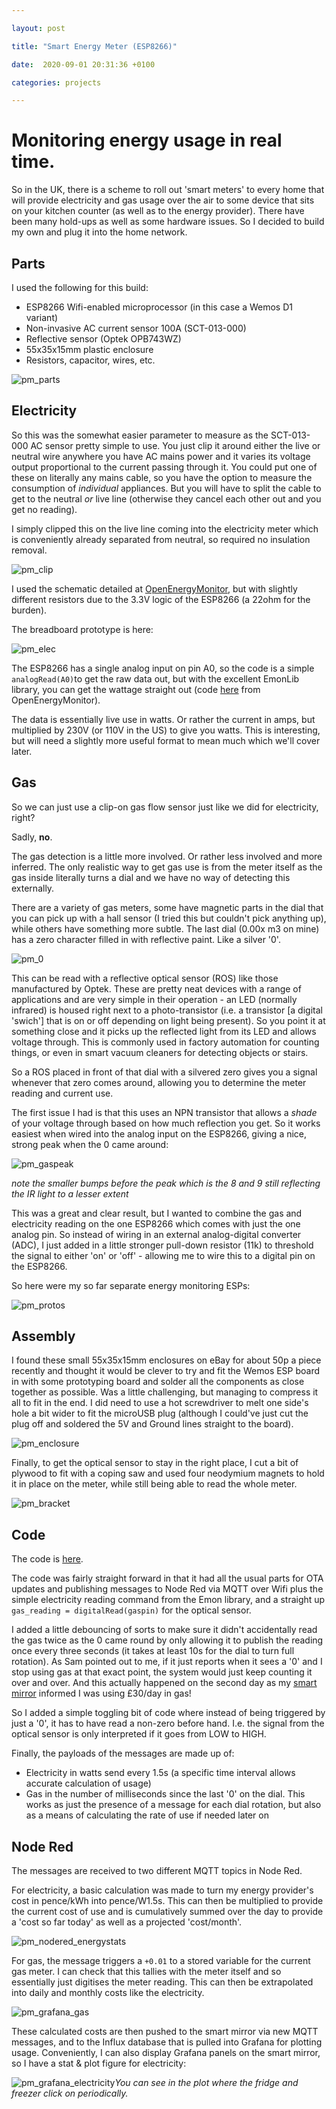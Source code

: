 ```yaml
---

layout: post

title: "Smart Energy Meter (ESP8266)"

date:  2020-09-01 20:31:36 +0100

categories: projects

---
```


# Monitoring energy usage in real time.

So in the UK, there is a scheme to roll out 'smart meters' to every home that will provide electricity and gas usage over the air to some device that sits on your kitchen counter (as well as to the energy provider). There have been many hold-ups as well as some hardware issues. So I decided to build my own and plug it into the home network.



## Parts

I used the following for this build:

- ESP8266 Wifi-enabled microprocessor (in this case a Wemos D1 variant)
- Non-invasive AC current sensor 100A (SCT-013-000)
- Reflective sensor (Optek OPB743WZ)
- 55x35x15mm plastic enclosure
- Resistors, capacitor, wires, etc.

![pm_parts](/images/pm_parts.jpg)



## Electricity



So this was the somewhat easier parameter to measure as the SCT-013-000 AC sensor pretty simple to use. You just clip it around either the live or neutral wire anywhere you have AC mains power and it varies its voltage output proportional to the current passing through it. You could put one of these on literally any mains cable, so you have the option to measure the consumption of _individual_ appliances. But you will have to split the cable to get to the neutral _or_ live line (otherwise they cancel each other out and you get no reading).

I simply clipped this on the live line coming into the electricity meter which is conveniently already separated from neutral, so required no insulation removal.

![pm_clip](/images/pm_clip.jpg)

I used the schematic detailed at [OpenEnergyMonitor](https://learn.openenergymonitor.org/electricity-monitoring/ct-sensors/how-to-build-an-arduino-energy-monitor-measuring-current-only), but with slightly different resistors due to the 3.3V logic of the ESP8266 (a 22ohm for the burden).

The breadboard prototype is here:

![pm_elec](/images/pm_elec.jpg)

The ESP8266 has a single analog input on pin A0, so the code is a simple `analogRead(A0)`to get the raw data out, but with the excellent EmonLib library, you can get the wattage straight out (code [here](https://github.com/openenergymonitor/EmonLib/blob/master/examples/current_only/current_only.ino) from OpenEnergyMonitor).

The data is essentially live use in watts. Or rather the current in amps, but multiplied by 230V (or 110V in the US) to give you watts. This is interesting, but will need a slightly more useful format to mean much which we'll cover later.



## Gas

So we can just use a clip-on gas flow sensor just like we did for electricity, right? 

Sadly, **no**.

The gas detection is a little more involved. Or rather less involved and more inferred. The only realistic way to get gas use is from the meter itself as the gas inside literally turns a dial and we have no way of detecting this externally.

There are a variety of gas meters, some have magnetic parts in the dial that you can pick up with a hall sensor (I tried this but couldn't pick anything up), while others have something more subtle. The last dial (0.00x m3 on mine) has a zero character filled in with reflective paint. Like a silver '0'. 

![pm_0](/images/pm_silver0.jpg)

This can be read with a reflective optical sensor (ROS) like those manufactured by Optek. These are pretty neat devices with a range of applications and are very simple in their operation - an LED (normally infrared) is housed right next to a photo-transistor (i.e. a transistor [a digital 'swich'] that is on or off depending on light being present). So you point it at something close and it picks up the reflected light from its LED and allows voltage through. This is commonly used in factory automation for counting things, or even in smart vacuum cleaners for detecting objects or stairs.

So a ROS placed in front of that dial with a silvered zero gives you a signal whenever that zero comes around, allowing you to determine the meter reading and current use.

The first issue I had is that this uses an NPN transistor that allows a _shade_ of your voltage through based on how much reflection you get. So it works easiest when wired into the analog input on the ESP8266, giving a nice, strong peak when the 0 came around:

![pm_gaspeak](/images/pm_gaspeak.jpg)

_note the smaller bumps before the peak which is the 8 and 9 still reflecting the IR light to a lesser extent_

This was a great and clear result, but I wanted to combine the gas and electricity reading on the one ESP8266 which comes with just the one analog pin. So instead of wiring in an external analog-digital converter (ADC), I just added in a little stronger pull-down resistor (11k) to threshold the signal to either 'on' or 'off' - allowing me to wire this to a digital pin on the ESP8266. 

So here were my so far separate energy monitoring ESPs:

![pm_protos](/images/pm_protos.jpg)



## Assembly

I found these small 55x35x15mm enclosures on eBay for about 50p a piece recently and thought it would be clever to try and fit the Wemos ESP board in with some prototyping board and solder all the components as close together as possible. Was a little challenging, but managing to compress it all to fit in the end. I did need to use a hot screwdriver to melt one side's hole a bit wider to fit the microUSB plug (although I could've just cut the plug off and soldered the 5V and Ground lines straight to the board).

![pm_enclosure](/images/pm_enclosure.jpg)

Finally, to get the optical sensor to stay in the right place, I cut a bit of plywood to fit with a coping saw and used four neodymium magnets to hold it in place on the meter, while still being able to read the whole meter.

![pm_bracket](/images/pm_gasbracket.jpg)



## Code

The code is [here](https://github.com/optimalprimate/esp8266-smart-meter/blob/main/ESP8266_PowerMeter.ino).

The code was fairly straight forward in that it had all the usual parts for OTA updates and publishing messages to Node Red via MQTT over Wifi plus the simple electricity reading command from the Emon library, and a straight up `gas_reading = digitalRead(gaspin)` for the optical sensor. 

I added a little debouncing of sorts to make sure it didn't accidentally read the gas twice as the 0 came round by only allowing it to publish the reading once every three seconds (it takes at least 10s for the dial to turn full rotation). As Sam pointed out to me, if it just reports when it sees a '0' and I stop using gas at that exact point, the system would just keep counting it over and over. And this actually happened on the second day as my [smart mirror](https://optimalprimate.github.io/projects/2020/10/01/smart-mirror.html) informed I was using £30/day in gas!

So I added a simple toggling bit of code where instead of being triggered by just a '0', it has to have read a non-zero before hand. I.e. the signal from the optical sensor is only interpreted if it goes from LOW to HIGH.

Finally, the payloads of the messages are made up of:

- Electricity in watts send every 1.5s (a specific time interval allows accurate calculation of usage)
- Gas in the number of milliseconds since the last '0' on the dial. This works as just the presence of a message for each dial rotation, but also as a means of calculating the rate of use if needed later on



## Node Red

The messages are received to two different MQTT topics in Node Red. 

For electricity, a basic calculation was made to turn my energy provider's cost in pence/kWh into pence/W1.5s. This can then be multiplied to provide the current cost of use and is cumulatively summed over the day to provide a 'cost so far today' as well as a projected 'cost/month'.

![pm_nodered_energystats](/images/pm_nodered.jpg)

For gas, the message triggers a `+0.01` to a stored variable for the current gas meter. I can check that this tallies with the meter itself and so essentially just digitises the meter reading. This can then be extrapolated into daily and monthly costs like the electricity.

![pm_grafana_gas](/images/pm_graf2.jpg)

These calculated costs are then pushed to the smart mirror via new MQTT messages, and to the Influx database that is pulled into Grafana for plotting usage. Conveniently, I can also display Grafana panels on the smart mirror, so I have a stat & plot figure for electricity:

![pm_grafana_electricity](/images/pm_graf1.jpg)_You can see in the plot where the fridge and freezer click on periodically._















